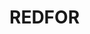 # REDFOR

<figure><img src="../../.gitbook/assets/image (2) (1) (2).png" alt=""><figcaption></figcaption></figure>
